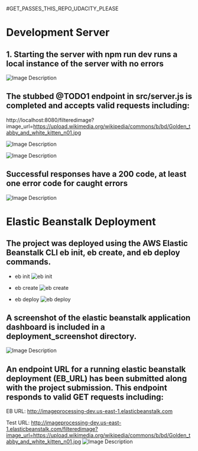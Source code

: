 #GET_PASSES_THIS_REPO_UDACITY_PLEASE
# Development Server

## 1. Starting the server with npm run dev runs a local instance of the server with no errors
![Image Description](./deployment_screenshot/D1.png)


## The stubbed @TODO1 endpoint in src/server.js is completed and accepts valid requests including:
http://localhost:8080/filteredimage?image_url=https://upload.wikimedia.org/wikipedia/commons/b/bd/Golden_tabby_and_white_kitten_n01.jpg

![Image Description](./deployment_screenshot/D2.png)

![Image Description](./deployment_screenshot/D3.png)


## Successful responses have a 200 code, at least one error code for caught errors
![Image Description](./deployment_screenshot/D4.png)

# Elastic Beanstalk Deployment

## The project was deployed using the AWS Elastic Beanstalk CLI eb init, eb create, and eb deploy commands.
- eb init
![eb init](./deployment_screenshot/D5.png)

- eb create
![eb create](./deployment_screenshot/D6.png)

- eb deploy
![eb deploy](./deployment_screenshot/D9.png)

## A screenshot of the elastic beanstalk application dashboard is included in a deployment_screenshot directory.
![Image Description](./deployment_screenshot/D7.png)

## An endpoint URL for a running elastic beanstalk deployment (EB_URL) has been submitted along with the project submission. This endpoint responds to valid GET requests including:
EB URL: http://imageprocessing-dev.us-east-1.elasticbeanstalk.com

Test URL: http://imageprocessing-dev.us-east-1.elasticbeanstalk.com/filteredimage?image_url=https://upload.wikimedia.org/wikipedia/commons/b/bd/Golden_tabby_and_white_kitten_n01.jpg
![Image Description](./deployment_screenshot/D8.png)

